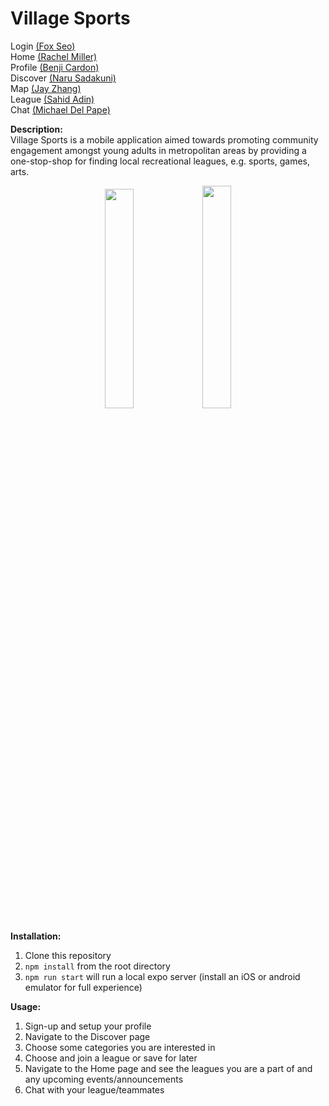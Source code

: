 # Village Sports

Login [(Fox Seo)](https://www.linkedin.com/in/jinmyeongseo/)\
Home [(Rachel Miller)](https://www.linkedin.com/in/rachel-miller-mlr/)\
Profile [(Benji Cardon)](https://www.linkedin.com/in/benjamin-cardon/)\
Discover [(Naru Sadakuni)](https://www.linkedin.com/in/narusadakuni/)\
Map [(Jay Zhang)](https://www.linkedin.com/in/jay-zhang1995/)\
League [(Sahid Adin)](https://www.linkedin.com/in/sahidadin/)\
Chat [(Michael Del Pape)](https://www.linkedin.com/in/delpapemichael/)

**Description:**\
Village Sports is a mobile application aimed towards promoting community engagement amongst young adults in metropolitan areas by providing a one-stop-shop for finding local recreational leagues, e.g. sports, games, arts.

<div align="center">
  <img src="https://github.com/Blue-Ocean-Naruto/Village-Sports/assets/106457612/92fa0d63-30d2-413a-9bd6-6eade4ff4087" width ="30%" aspect-ratio="1/1"/>
  <img src="https://github.com/Blue-Ocean-Naruto/Village-Sports/assets/106457612/95b9266b-1093-439f-abb4-cd04205737a4" width ="30.2%" aspect-ratio="1/1"/>
</div>

**Installation:**
1. Clone this repository
2. `npm install` from the root directory
3. `npm run start` will run a local expo server (install an iOS or android emulator for full experience)

**Usage:**
1. Sign-up and setup your profile
2. Navigate to the Discover page
3. Choose some categories you are interested in
4. Choose and join a league or save for later
5. Navigate to the Home page and see the leagues you are a part of and any upcoming events/announcements
6. Chat with your league/teammates
